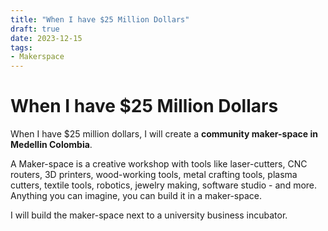 ```yaml
---
title: "When I have $25 Million Dollars"
draft: true 
date: 2023-12-15 
tags: 
- Makerspace
---
```


# When I have $25 Million Dollars

When I have $25 million dollars, I will create a **community maker-space in Medellin Colombia**. 

A Maker-space is a creative workshop with tools like laser-cutters, CNC routers, 3D printers, wood-working tools, metal crafting tools, plasma cutters, textile tools, robotics, jewelry making, software studio - and more. Anything you can imagine, you can build it in a maker-space. 

I will build the maker-space next to a university business incubator. 

